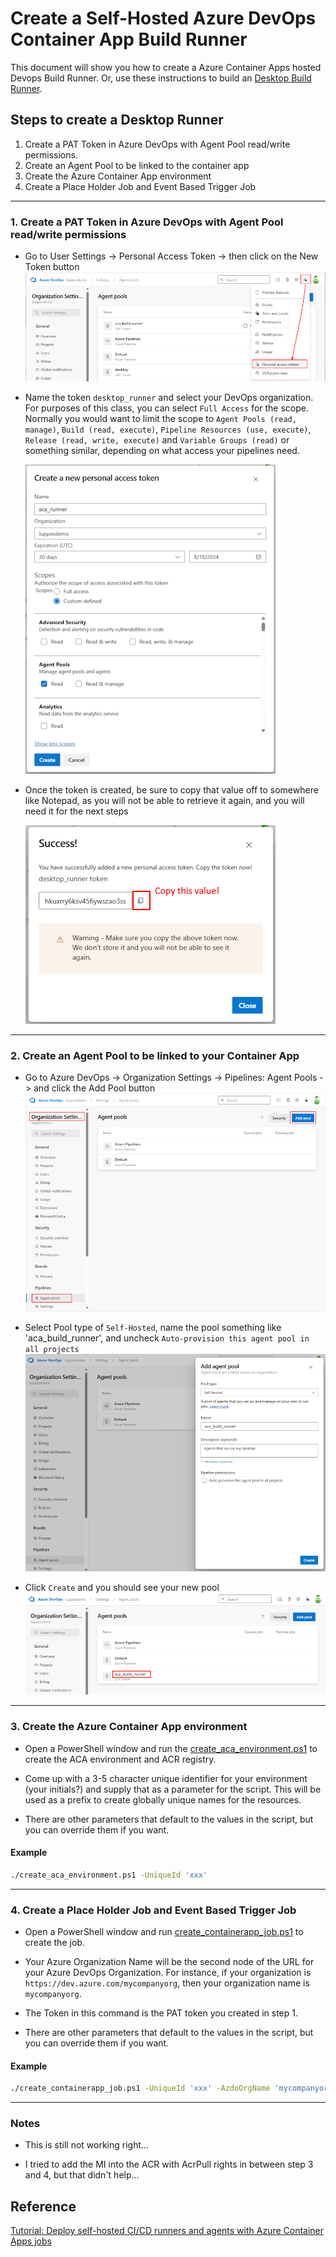 # Create a Self-Hosted Azure DevOps Container App Build Runner

This document will show you how to create a Azure Container Apps hosted Devops Build Runner.  Or, use these instructions to build an [Desktop Build Runner](../desktop-runner/README.md).

## Steps to create a Desktop Runner

1. Create a PAT Token in Azure DevOps with Agent Pool read/write permissions.
1. Create an Agent Pool to be linked to the container app
1. Create the Azure Container App environment
1. Create a Place Holder Job and Event Based Trigger Job

---

### 1. Create a PAT Token in Azure DevOps with Agent Pool read/write permissions

- Go to User Settings -> Personal Access Token -> then click on the New Token button
  ![Create a PAT Token](./images/PAT-Token-01.png)

- Name the token `desktop_runner` and select your DevOps organization.  For purposes of this class, you can select `Full Access` for the scope.  Normally you would want to limit the scope to `Agent Pools (read, manage)`, `Build (read, execute)`, `Pipeline Resources (use, execute)`, `Release (read, write, execute)` and `Variable Groups (read)` or something similar, depending on what access your pipelines need.

  ![Create a PAT Token](./images/PAT-Token-02.png)

- Once the token is created, be sure to copy that value off to somewhere like Notepad, as you will not be able to retrieve it again, and you will need it for the next steps

  ![Create a PAT Token](./images/PAT-Token-03.png)

---

### 2. Create an Agent Pool to be linked to your Container App
  
- Go to Azure DevOps -> Organization Settings -> Pipelines: Agent Pools -> and click the Add Pool button
![Create a pool 1](./images/Agent-Pool-01.png)

- Select Pool type of `Self-Hosted`, name the pool something like  'aca_build_runner', and uncheck `Auto-provision this agent pool in all projects`
![Create a pool 2](./images/Agent-Pool-02.png)

- Click `Create` and you should see your new pool
![Created pool](./images/Agent-Pool-03.png)

---

### 3. Create the Azure Container App environment

- Open a PowerShell window and run the [create_aca_environment.ps1](scripts/create_aca_environment.ps1) to create the ACA environment and ACR registry.

- Come up with a 3-5 character unique identifier for your environment (your initials?) and supply that as a parameter for the script.  This will be used as a prefix to create globally unique names for the resources.

- There are other parameters that default to the values in the script, but you can override them if you want.

#### Example

``` bash
./create_aca_environment.ps1 -UniqueId 'xxx'
```

---

### 4. Create a Place Holder Job and Event Based Trigger Job

- Open a PowerShell window and run [create_containerapp_job.ps1](scripts/create_containerapp_job.ps1) to create the job.

- Your Azure Organization Name will be the second node of the URL for your Azure DevOps Organization.  For instance, if your organization is `https://dev.azure.com/mycompanyorg`, then your organization name is `mycompanyorg`.

- The Token in this command is the PAT token you created in step 1.

- There are other parameters that default to the values in the script, but you can override them if you want.

#### Example

``` bash
./create_containerapp_job.ps1 -UniqueId 'xxx' -AzdoOrgName 'mycompanyorg' -AzdoToken 'xxxxx'
```

---

### Notes

- This is still not working right...

- I tried to add the MI into the ACR with AcrPull rights in between step 3 and 4, but that didn't help...

## Reference

[Tutorial: Deploy self-hosted CI/CD runners and agents with Azure Container Apps jobs](https://learn.microsoft.com/en-us/azure/container-apps/tutorial-ci-cd-runners-jobs?tabs=bash&pivots=container-apps-jobs-self-hosted-ci-cd-azure-pipelines)
